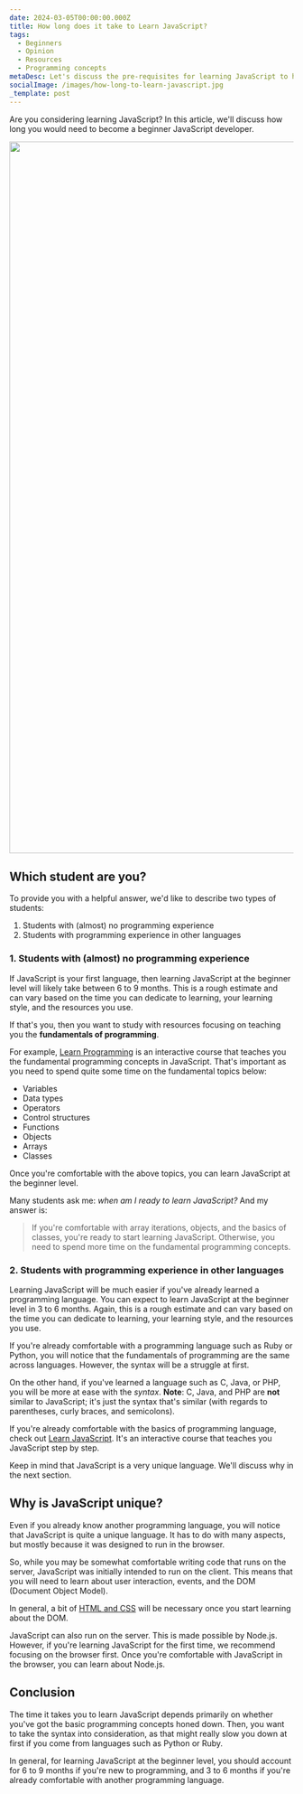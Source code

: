```yaml
---
date: 2024-03-05T00:00:00.000Z
title: How long does it take to Learn JavaScript?
tags:
  - Beginners
  - Opinion
  - Resources
  - Programming concepts
metaDesc: Let's discuss the pre-requisites for learning JavaScript to help you estimate how long that would take.
socialImage: /images/how-long-to-learn-javascript.jpg
_template: post
---
```


Are you considering learning JavaScript? In this article, we'll discuss how long you would need to become a beginner JavaScript developer.

<img class="fcp" src="/images/how-long-to-learn-javascript.jpg" alt="" with="2240" height="1260">

## Which student are you?

To provide you with a helpful answer, we'd like to describe two types of students:

1. Students with (almost) no programming experience
2. Students with programming experience in other languages

### 1. Students with (almost) no programming experience

If JavaScript is your first language, then learning JavaScript at the beginner level will likely take between 6 to 9 months. This is a rough estimate and can vary based on the time you can dedicate to learning, your learning style, and the resources you use.

If that's you, then you want to study with resources focusing on teaching you the **fundamentals of programming**.

For example, [Learn Programming](https://learnprogramming.online/?utm_source=blog) is an interactive course that teaches you the fundamental programming concepts in JavaScript. That's important as you need to spend quite some time on the fundamental topics below:

- Variables
- Data types
- Operators
- Control structures
- Functions
- Objects
- Arrays
- Classes

Once you're comfortable with the above topics, you can learn JavaScript at the beginner level.

Many students ask me: _when am I ready to learn JavaScript?_ And my answer is:

> If you're comfortable with array iterations, objects, and the basics of classes, you're ready to start learning JavaScript. Otherwise, you need to spend more time on the fundamental programming concepts.

### 2. Students with programming experience in other languages

Learning JavaScript will be much easier if you've already learned a programming language. You can expect to learn JavaScript at the beginner level in 3 to 6 months. Again, this is a rough estimate and can vary based on the time you can dedicate to learning, your learning style, and the resources you use.

If you're already comfortable with a programming language such as Ruby or Python, you will notice that the fundamentals of programming are the same across languages. However, the syntax will be a struggle at first.

On the other hand, if you've learned a language such as C, Java, or PHP, you will be more at ease with the _syntax_. **Note**: C, Java, and PHP are **not** similar to JavaScript; it's just the syntax that's similar (with regards to parentheses, curly braces, and semicolons).

If you're already comfortable with the basics of programming language, check out [Learn JavaScript](https://learnjavascript.online/?utm_source=blog). It's an interactive course that teaches you JavaScript step by step.

Keep in mind that JavaScript is a very unique language. We'll discuss why in the next section.

## Why is JavaScript unique?

Even if you already know another programming language, you will notice that JavaScript is quite a unique language. It has to do with many aspects, but mostly because it was designed to run in the browser.

So, while you may be somewhat comfortable writing code that runs on the server, JavaScript was initially intended to run on the client. This means that you will need to learn about user interaction, events, and the DOM (Document Object Model).

In general, a bit of [HTML and CSS](https://learnhtmlcss.online/?utm_source=blog) will be necessary once you start learning about the DOM.

JavaScript can also run on the server. This is made possible by Node.js. However, if you're learning JavaScript for the first time, we recommend focusing on the browser first. Once you're comfortable with JavaScript in the browser, you can learn about Node.js.

## Conclusion

The time it takes you to learn JavaScript depends primarily on whether you've got the basic programming concepts honed down. Then, you want to take the syntax into consideration, as that might really slow you down at first if you come from languages such as Python or Ruby.

In general, for learning JavaScript at the beginner level, you should account for 6 to 9 months if you're new to programming, and 3 to 6 months if you're already comfortable with another programming language.
